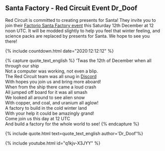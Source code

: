 ## Santa Factory - Red Circuit Event <author>Dr_Doof</author>

Red Circuit is committed to creating presents for Santa! They invite you to join their [Factorio Santa Factory event](https://red-circuit.org/events/?e=Santa%20Factory) this Saturday 12th December at 12 noon UTC. It will be modded slightly to help you feel that winter feeling, and science packs are replaced by presents for Santa. We hope to see you there!

{% include countdown.html date="2020:12:12:12" %}

{% capture quote_text_english %}
’Twas the 12th of December when all through our ship<br>
Not a computer was working, not even a blip.<br>
The Red Circuit team was all snug in [Discord](https://discord.red-circuit.org)<br>
With hopes you join us and bring more aboard!<br>
When from the ship there came a loud crash<br>
All jumped off board for it was all smash<br>
We looked all around to see alien snow<br>
With copper, and coal, and uranium all aglow!<br>
A factory to build in the cold winter land<br>
With your help it could be amazingly grand!<br>
Come join us this day at 12 UTC<br>
And build a factory for the whole world to see!
{% endcapture %}

{% include quote.html text=quote_text_english author='Dr_Doof'%}

{% include youtube.html id="q1kjv-X3JYY" %}
